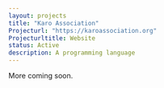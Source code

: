 ```yaml
---
layout: projects
title: "Karo Association"
Projecturl: "https://karoassociation.org"
Projecturltitle: Website
status: Active
description: A programming language
---
```


More coming soon.
